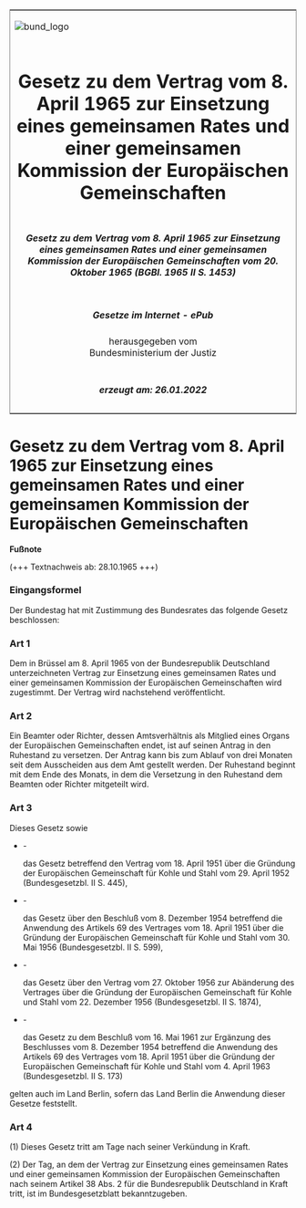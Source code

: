 <span id="DECKBLATT.html"></span>

<table border="0" frame="border" width="100%">

<tr valign="top">

<td align="left">

![bund\_logo](BfJ_2021_Web_de_de.gif)

</td>

<td align="right">

 

</td>

</tr>

<tr align="center" valign="middle">

<td colspan="2">

# Gesetz zu dem Vertrag vom 8. April 1965 zur Einsetzung eines gemeinsamen Rates und einer gemeinsamen Kommission der Europäischen Gemeinschaften

</td>

</tr>

<tr align="center" valign="middle">

<td colspan="2">

##### Gesetz zu dem Vertrag vom 8. April 1965 zur Einsetzung eines gemeinsamen Rates und einer gemeinsamen Kommission der Europäischen Gemeinschaften vom 20. Oktober 1965 (BGBl. 1965 II S. 1453)

</td>

</tr>

<tr align="center" valign="middle">

<td colspan="2">

  
  

##### Gesetze im Internet - ePub  
  
herausgegeben vom  
Bundesministerium der Justiz

</td>

</tr>

<tr align="center" valign="bottom">

<td colspan="2">

  
  

##### erzeugt am: 26.01.2022

</td>

</tr>

</table>

<span id="BJNR214530965.html"></span>

# Gesetz zu dem Vertrag vom 8. April 1965 zur Einsetzung eines gemeinsamen Rates und einer gemeinsamen Kommission der Europäischen Gemeinschaften

<div>

  
**Fußnote**

<div class="jnhtml">

<div>

<div class="jurAbsatz">

(+++ Textnachweis ab: 28.10.1965 +++)

</div>

</div>

</div>

</div>

<span id="BJNR214530965BJNE000100314.html"></span>

### Eingangsformel  

<div>

<div class="jnhtml">

<div>

<div class="jurAbsatz">

Der Bundestag hat mit Zustimmung des Bundesrates das folgende Gesetz
beschlossen:

</div>

</div>

</div>

</div>

<span id="BJNR214530965BJNE000200314.html"></span>

### Art 1  

<div>

<div class="jnhtml">

<div>

<div class="jurAbsatz">

Dem in Brüssel am 8. April 1965 von der Bundesrepublik Deutschland
unterzeichneten Vertrag zur Einsetzung eines gemeinsamen Rates und einer
gemeinsamen Kommission der Europäischen Gemeinschaften wird zugestimmt.
Der Vertrag wird nachstehend veröffentlicht.

</div>

</div>

</div>

</div>

<span id="BJNR214530965BJNE000300314.html"></span>

### Art 2  

<div>

<div class="jnhtml">

<div>

<div class="jurAbsatz">

Ein Beamter oder Richter, dessen Amtsverhältnis als Mitglied eines
Organs der Europäischen Gemeinschaften endet, ist auf seinen Antrag in
den Ruhestand zu versetzen. Der Antrag kann bis zum Ablauf von drei
Monaten seit dem Ausscheiden aus dem Amt gestellt werden. Der Ruhestand
beginnt mit dem Ende des Monats, in dem die Versetzung in den Ruhestand
dem Beamten oder Richter mitgeteilt wird.

</div>

</div>

</div>

</div>

<span id="BJNR214530965BJNE000400314.html"></span>

### Art 3  

<div>

<div class="jnhtml">

<div>

<div class="jurAbsatz">

Dieses Gesetz sowie

  - \-
    
    <div style="">
    
    das Gesetz betreffend den Vertrag vom 18. April 1951 über die
    Gründung der Europäischen Gemeinschaft für Kohle und Stahl vom 29.
    April 1952 (Bundesgesetzbl. II S. 445),
    
    </div>

  - \-
    
    <div style="">
    
    das Gesetz über den Beschluß vom 8. Dezember 1954 betreffend die
    Anwendung des Artikels 69 des Vertrages vom 18. April 1951 über die
    Gründung der Europäischen Gemeinschaft für Kohle und Stahl vom 30.
    Mai 1956 (Bundesgesetzbl. II S. 599),
    
    </div>

  - \-
    
    <div style="">
    
    das Gesetz über den Vertrag vom 27. Oktober 1956 zur Abänderung des
    Vertrages über die Gründung der Europäischen Gemeinschaft für Kohle
    und Stahl vom 22. Dezember 1956 (Bundesgesetzbl. II S. 1874),
    
    </div>

  - \-
    
    <div style="">
    
    das Gesetz zu dem Beschluß vom 16. Mai 1961 zur Ergänzung des
    Beschlusses vom 8. Dezember 1954 betreffend die Anwendung des
    Artikels 69 des Vertrages vom 18. April 1951 über die Gründung der
    Europäischen Gemeinschaft für Kohle und Stahl vom 4. April 1963
    (Bundesgesetzbl. II S. 173)
    
    </div>

gelten auch im Land Berlin, sofern das Land Berlin die Anwendung dieser
Gesetze feststellt.

</div>

</div>

</div>

</div>

<span id="BJNR214530965BJNE000500314.html"></span>

### Art 4  

<div>

<div class="jnhtml">

<div>

<div class="jurAbsatz">

(1) Dieses Gesetz tritt am Tage nach seiner Verkündung in Kraft.

</div>

<div class="jurAbsatz">

(2) Der Tag, an dem der Vertrag zur Einsetzung eines gemeinsamen Rates
und einer gemeinsamen Kommission der Europäischen Gemeinschaften nach
seinem Artikel 38 Abs. 2 für die Bundesrepublik Deutschland in Kraft
tritt, ist im Bundesgesetzblatt bekanntzugeben.

</div>

</div>

</div>

</div>
